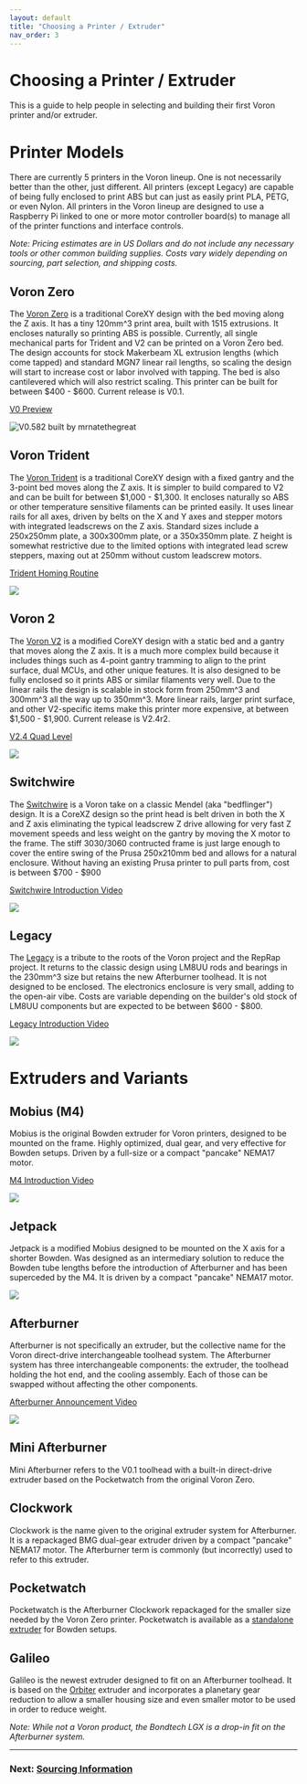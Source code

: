 ```yaml
---
layout: default
title: "Choosing a Printer / Extruder"
nav_order: 3
---
```


# Choosing a Printer / Extruder 

This is a guide to help people in selecting and building their first Voron printer and/or extruder.

# Printer Models

There are currently 5 printers in the Voron lineup.  One is not necessarily better than the other, just different.  All printers (except Legacy) are capable of being fully enclosed to print ABS but can just as easily print PLA, PETG, or even Nylon.  All printers in the Voron lineup are designed to use a Raspberry Pi linked to one or more motor controller board(s) to manage all of the printer functions and interface controls.

_Note: Pricing estimates are in US Dollars and do not include any necessary tools or other common building supplies. Costs vary widely depending on sourcing, part selection, and shipping costs._

## Voron Zero

The [Voron Zero](https://vorondesign.com/voron0) is a traditional CoreXY design with the bed moving along the Z axis. It has a tiny 120mm^3 print area, built with 1515 extrusions. It encloses naturally so printing ABS is possible. Currently, all single mechanical parts for Trident and V2 can be printed on a Voron Zero bed. The design accounts for stock Makerbeam XL extrusion lengths (which come tapped) and standard MGN7 linear rail lengths, so scaling the design will start to increase cost or labor involved with tapping. The bed is also cantilevered which will also restrict scaling. This printer can be built for between \$400 - \$600. Current release is V0.1.

[V0 Preview](https://www.youtube.com/watch?v=KR9YlTzWzQQ)

![V0.582 built by mrnatethegreat](./images/Voron0.jpg)

## Voron Trident

The [Voron Trident](https://vorondesign.com/voron_trident) is a traditional CoreXY design with a fixed gantry and the 3-point bed moves along the Z axis. It is simpler to build compared to V2 and can be built for between \$1,000 - \$1,300. It encloses naturally so ABS or other temperature sensitive filaments can be printed easily. It uses linear rails for all axes, driven by belts on the X and Y axes and stepper motors with integrated leadscrews on the Z axis.  Standard sizes include a 250x250mm plate, a 300x300mm plate, or a 350x350mm plate. Z height is somewhat restrictive due to the limited options with integrated lead screw steppers, maxing out at 250mm without custom leadscrew motors. 

[Trident Homing Routine](https://www.youtube.com/watch?v=iwKfW8ggwE8)

![](./images/VoronTrident.jpg)

## Voron 2

The [Voron V2](https://vorondesign.com/voron2.4) is a modified CoreXY design with a static bed and a gantry that moves along the Z axis. It is a much more complex build because it includes things such as 4-point gantry tramming to align to the print surface, dual MCUs, and other unique features. It is also designed to be fully enclosed so it prints ABS or similar filaments very well. Due to the linear rails the design is scalable in stock form from 250mm^3 and 300mm^3 all the way up to 350mm^3. More linear rails, larger print surface, and other V2-specific items make this printer more expensive, at between \$1,500 - \$1,900. Current release is V2.4r2.

[V2.4 Quad Level](https://www.youtube.com/watch?v=xfsnEO2VtwM)

![](./images/Voron2.jpg)

## Switchwire

The [Switchwire](https://vorondesign.com/voron_switchwire) is a Voron take on a classic Mendel (aka "bedflinger") design. It is a CoreXZ design so the print head is belt driven in both the X and Z axis eliminating the typical leadscrew Z drive allowing for very fast Z movement speeds and less weight on the gantry by moving the X motor to the frame. The stiff 3030/3060 contructed frame is just large enough to cover the entire swing of the Prusa 250x210mm bed and allows for a natural enclosure.  Without having an existing Prusa printer to pull parts from, cost is between \$700 - \$900

[Switchwire Introduction Video](https://www.youtube.com/watch?v=jwPLl1v5ae4)

![](./images/VoronSW.jpg)

## Legacy

The [Legacy](https://vorondesign.com/voron_legacy) is a tribute to the roots of the Voron project and the RepRap project. It returns to the classic design using LM8UU rods and bearings in the 230mm^3 size but retains the new Afterburner toolhead.  It is not designed to be enclosed. The electronics enclosure is very small, adding to the open-air vibe. Costs are variable depending on the builder's old stock of LM8UU components but are expected to be between \$600 - \$800.

[Legacy Introduction Video](https://www.youtube.com/watch?v=NZqvRLa8ShE)

![](./images/VoronLegacy.jpg)

# Extruders and Variants

## Mobius (M4)

Mobius is the original Bowden extruder for Voron printers, designed to be mounted on the frame.  Highly optimized, dual gear, and very effective for Bowden setups.  Driven by a full-size or a compact "pancake" NEMA17 motor.

[M4 Introduction Video](https://www.youtube.com/watch?v=H2RBZYDZgTQ)

![](./images/M4.jpg)

## Jetpack

Jetpack is a modified Mobius designed to be mounted on the X axis for a shorter Bowden.  Was designed as an intermediary solution to reduce the Bowden tube lengths before the introduction of Afterburner and has been superceded by the M4.  It is driven by a compact "pancake" NEMA17 motor.

![](./images/jetpack.jpg)

## Afterburner

Afterburner is not specifically an extruder, but the collective name for the Voron direct-drive interchangeable toolhead system.  The Afterburner system has three interchangeable components: the extruder, the toolhead holding the hot end, and the cooling assembly.  Each of those can be swapped without affecting the other components.

[Afterburner Announcement Video](https://www.youtube.com/watch?v=lmJkIXW5tXc)

![](./images/afterburner.jpg)

## Mini Afterburner

Mini Afterburner refers to the V0.1 toolhead with a built-in direct-drive extruder based on the Pocketwatch from the original Voron Zero.

## Clockwork

Clockwork is the name given to the original extruder system for Afterburner.  It is a repackaged BMG dual-gear extruder driven by a compact "pancake" NEMA17 motor.  The Afterburner term is commonly (but incorrectly) used to refer to this extruder.

## Pocketwatch

Pocketwatch is the Afterburner Clockwork repackaged for the smaller size needed by the Voron Zero printer. Pocketwatch is available as a [standalone extruder](https://github.com/VoronDesign/Pocket-Watch/) for Bowden setups.

## Galileo

Galileo is the newest extruder designed to fit on an Afterburner toolhead.  It is based on the [Orbiter](https://www.thingiverse.com/thing:4223085) extruder and incorporates a planetary gear reduction to allow a smaller housing size and even smaller motor to be used in order to reduce weight.

_Note: While not a Voron product, the Bondtech LGX is a drop-in fit on the Afterburner system._

---

### Next: [Sourcing Information](./sourcing.md)
